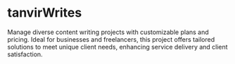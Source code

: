 # tanvirWrites
Manage diverse content writing projects with customizable plans and pricing. Ideal for businesses and freelancers, this project offers tailored solutions to meet unique client needs, enhancing service delivery and client satisfaction.
